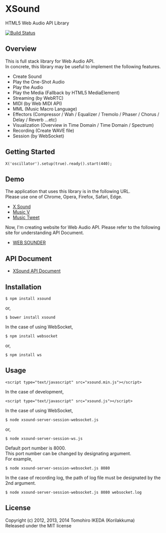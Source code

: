 XSound
=========
  
HTML5 Web Audio API Library
  
[![Build Status](https://travis-ci.org/Korilakkuma/XSound.svg?branch=master)](https://travis-ci.org/Korilakkuma/XSound)
  
## Overview
  
This is full stack library for Web Audio API.  
In concrete, this library may be useful to implement the following features.
  
* Create Sound
* Play the One-Shot Audio
* Play the Audio
* Play the Media (Fallback by HTML5 MediaElement)
* Streaming (by WebRTC)
* MIDI (by Web MIDI API)
* MML (Music Macro Language)
* Effectors (Compressor / Wah / Equalizer / Tremolo / Phaser / Chorus / Delay / Reverb ...etc)
* Visualization (Overview in Time Domain / Time Domain / Spectrum)
* Recording (Create WAVE file)
* Session (by WebSocket)
  
## Getting Started
  
    X('oscillator').setup(true).ready().start(440);
  
## Demo
  
The application that uses this library is in the following URL.  
Please use one of Chrome, Opera, Firefox, Safari, Edge.
  
* [X Sound](https://korilakkuma.github.io/X-Sound/)
* [Music V](https://weblike-curtaincall.ssl-lolipop.jp/portfolio-music-v/)
* [Music Tweet](https://github.com/Korilakkuma/Music-Tweet)
  
Now, I'm creating website for Web Audio API. Please refer to the following site for understanding API Document.
  
* [WEB SOUNDER](https://weblike-curtaincall.ssl-lolipop.jp/portfolio-web-sounder/)
  
## API Document
  
* [XSound API Document](https://korilakkuma.github.io/XSound/)
  
## Installation
  
    $ npm install xsound
  
or,
  
    $ bower install xsound
  
In the case of using WebSocket,
  
    $ npm install websocket
  
or,
  
    $ npm install ws
  
## Usage
  
    <script type="text/javascript" src="xsound.min.js"></script>
  
In the case of development,
  
    <script type="text/javascript" src="xsound.js"></script>
  
In the case of using WebSocket,
  
    $ node xsound-server-session-websocket.js
  
or,
  
    $ node xsound-server-session-ws.js
  
Default port number is 8000.  
This port number can be changed by designating argument.  
For example,
  
    $ node xsound-server-session-websocket.js 8080
  
In the case of recording log, the path of log file must be designated by the 2nd argument.
  
    $ node xsound-server-session-websocket.js 8080 websocket.log
  
## License
  
Copyright (c) 2012, 2013, 2014 Tomohiro IKEDA (Korilakkuma)  
Released under the MIT license
  
